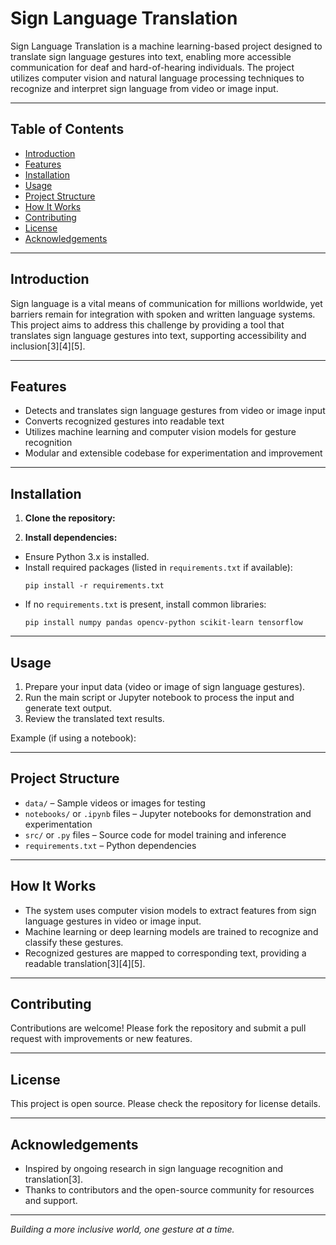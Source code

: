 # Sign Language Translation

Sign Language Translation is a machine learning-based project designed to translate sign language gestures into text, enabling more accessible communication for deaf and hard-of-hearing individuals. The project utilizes computer vision and natural language processing techniques to recognize and interpret sign language from video or image input.

---

## Table of Contents

- [Introduction](#introduction)
- [Features](#features)
- [Installation](#installation)
- [Usage](#usage)
- [Project Structure](#project-structure)
- [How It Works](#how-it-works)
- [Contributing](#contributing)
- [License](#license)
- [Acknowledgements](#acknowledgements)

---

## Introduction

Sign language is a vital means of communication for millions worldwide, yet barriers remain for integration with spoken and written language systems. This project aims to address this challenge by providing a tool that translates sign language gestures into text, supporting accessibility and inclusion[3][4][5].

---

## Features

- Detects and translates sign language gestures from video or image input
- Converts recognized gestures into readable text
- Utilizes machine learning and computer vision models for gesture recognition
- Modular and extensible codebase for experimentation and improvement

---

## Installation

1. **Clone the repository:**

2. **Install dependencies:**
- Ensure Python 3.x is installed.
- Install required packages (listed in `requirements.txt` if available):
  ```
  pip install -r requirements.txt
  ```
- If no `requirements.txt` is present, install common libraries:
  ```
  pip install numpy pandas opencv-python scikit-learn tensorflow
  ```

---

## Usage

1. Prepare your input data (video or image of sign language gestures).
2. Run the main script or Jupyter notebook to process the input and generate text output.
3. Review the translated text results.

Example (if using a notebook):

---

## Project Structure

- `data/` – Sample videos or images for testing
- `notebooks/` or `.ipynb` files – Jupyter notebooks for demonstration and experimentation
- `src/` or `.py` files – Source code for model training and inference
- `requirements.txt` – Python dependencies

---

## How It Works

- The system uses computer vision models to extract features from sign language gestures in video or image input.
- Machine learning or deep learning models are trained to recognize and classify these gestures.
- Recognized gestures are mapped to corresponding text, providing a readable translation[3][4][5].

---

## Contributing

Contributions are welcome! Please fork the repository and submit a pull request with improvements or new features.

---

## License

This project is open source. Please check the repository for license details.

---

## Acknowledgements

- Inspired by ongoing research in sign language recognition and translation[3].
- Thanks to contributors and the open-source community for resources and support.

---

*Building a more inclusive world, one gesture at a time.*
